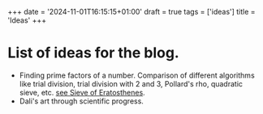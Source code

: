 +++
date = '2024-11-01T16:15:15+01:00'
draft = true
tags = ['ideas']
title = 'Ideas'
+++

# List of ideas for the blog.

- Finding prime factors of a number. Comparison of different algorithms like trial division, trial division with 2 and 3, Pollard's rho, quadratic sieve, etc. [see Sieve of Eratosthenes](https://en.wikipedia.org/wiki/Sieve_of_Eratosthenes).
- Dali's art through scientific progress.
